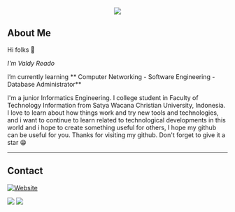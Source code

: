 # 

<p align="center">
    <img src="https://github-readme-stats.vercel.app/api?username=valdree&show_icons=true&count_private=true&theme=dark"/>
</p>

## About Me

Hi folks :wave: 

*I'm Valdy Reado*

I’m currently learning ** Computer Networking - Software Engineering - Database Administrator**

I'm a junior Informatics Engineering. I college student in Faculty of Technology Information from Satya Wacana Christian University, Indonesia. I love to learn about how things work and try new tools and technologies, and i want to continue to learn related to technological developments in this world and i hope to create something useful for others, I hope my github can be useful for you.
Thanks for visiting my github.
Don't forget to give it a star 😁

---

## Contact
[![Website](https://img.shields.io/website?label=LandingPage&style=for-the-badge&url=https%3A%2F%2Fvaldree.github.io/)](https://valdree.github.io/)

<a href="mailto:silaenvaldy@gmail.com">
<img src="https://img.shields.io/badge/silaenvaldy@gmail.com-%23D14836.svg?&style=for-the-badge&logo=gmail&logoColor=white" href="silaenvaldy@gmail.com"></a>

<a  href="https://www.instagram.com/vldyrs/">
<img src="https://img.shields.io/badge/@vldyrs-%23E4405F.svg?&style=for-the-badge&logo=instagram&logoColor=white"></a>
